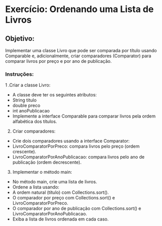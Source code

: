# Exercício: Ordenando uma Lista de Livros
## Objetivo:
Implementar uma classe Livro que pode ser comparada por título usando Comparable e, adicionalmente, criar comparadores (Comparator) para comparar livros por preço e por ano de publicação.

### Instruções:
1 .Criar a classe Livro:

* A classe deve ter os seguintes atributos:
* String titulo
* double preco
* int anoPublicacao
* Implemente a interface Comparable<Livro> para comparar livros pela ordem alfabética dos títulos.

2. Criar comparadores:

* Crie dois comparadores usando a interface Comparator<Livro>:
* LivroComparatorPorPreco: compara livros pelo preço (ordem crescente).
* LivroComparatorPorAnoPublicacao: compara livros pelo ano de publicação (ordem decrescente).

3. Implementar o método main:

* No método main, crie uma lista de livros.
* Ordene a lista usando:
* A ordem natural (título) com Collections.sort().
* O comparador por preço com Collections.sort() e LivroComparatorPorPreco.
* O comparador por ano de publicação com Collections.sort() e LivroComparatorPorAnoPublicacao.
* Exiba a lista de livros ordenada em cada caso.